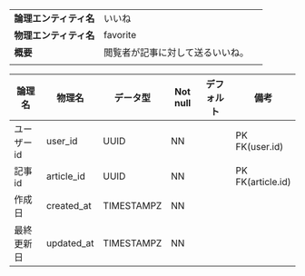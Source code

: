 ||||
|:-|:-|---|
|**論理エンティティ名**|いいね|
|**物理エンティティ名**|favorite|
|**概要**|閲覧者が記事に対して送るいいね。|
|||

|論理名|物理名|データ型|Not null|デフォルト|備考|
|---|---|---|---|---|---|
|ユーザーid|user_id|UUID|NN||PK<br>FK(user.id)|
|記事id|article_id|UUID|NN||PK<br>FK(article.id)|
|作成日|created_at|TIMESTAMPZ|NN|||
|最終更新日|updated_at|TIMESTAMPZ|NN||

